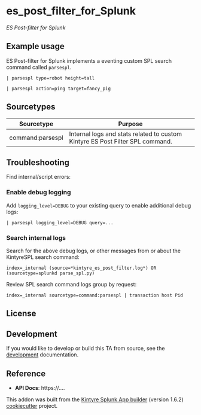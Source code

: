 # es_post_filter_for_Splunk

_ES Post-filter for Splunk_

## Example usage

ES Post-filter for Splunk implements a eventing custom SPL search command called `parsespl`.

```
| parsespl type=robot height=tall

| parsespl action=ping target=fancy_pig
```

## Sourcetypes

| Sourcetype | Purpose |
| ---------- | ------- |
| command:parsespl | Internal logs and stats related to custom Kintyre ES Post Filter SPL command. |


## Troubleshooting

Find internal/script errors:

### Enable debug logging

Add `logging_level=DEBUG` to your existing query to enable additional debug logs:

```
| parsespl logging_level=DEBUG query=...
```

### Search internal logs

Search for the above debug logs, or other messages from or about the KintyreSPL search command:

```
index=_internal (source=*kintyre_es_post_filter.log*) OR (sourcetype=splunkd parse_spl.py)
```

Review SPL search command logs group by request:

```
index=_internal sourcetype=command:parsespl | transaction host Pid
```

## License

## Development

If you would like to develop or build this TA from source, see the [development](./DEVELOPMENT.md) documentation.

## Reference

 * **API Docs**:  https://....


This addon was built from the [Kintyre Splunk App builder](https://github.com/Kintyre/cypress-cookiecutter) (version 1.6.2) [cookiecutter](https://github.com/audreyr/cookiecutter) project.
